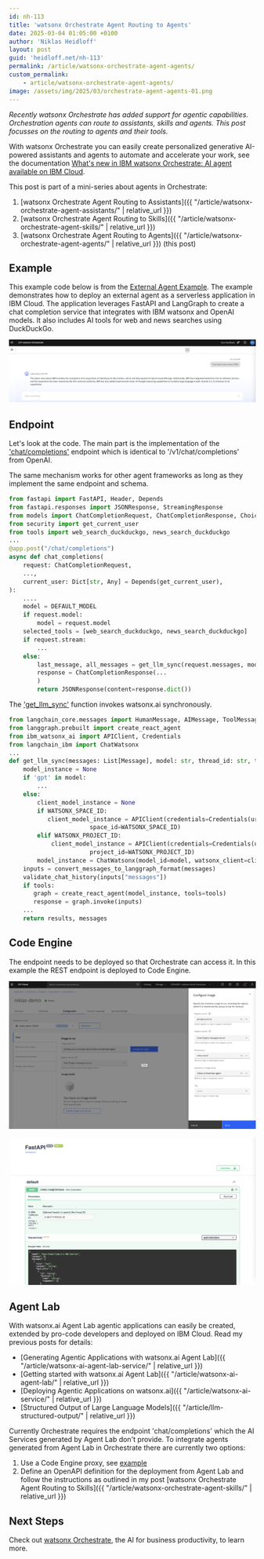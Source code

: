 ```yaml
---
id: nh-113
title: 'watsonx Orchestrate Agent Routing to Agents'
date: 2025-03-04 01:05:00 +0100
author: 'Niklas Heidloff'
layout: post
guid: 'heidloff.net/nh-113'
permalink: /article/watsonx-orchestrate-agent-agents/
custom_permalink:
    - article/watsonx-orchestrate-agent-agents/
image: /assets/img/2025/03/orchestrate-agent-agents-01.png
---
```


*Recently watsonx Orchestrate has added support for agentic capabilities. Orchestration agents can route to assistants, skills and agents. This post focusses on the routing to agents and their tools.*

With watsonx Orchestrate you can easily create personalized generative AI-powered assistants and agents to automate and accelerate your work, see the documentation [What's new in IBM watsonx Orchestrate: AI agent available on IBM Cloud](https://www.ibm.com/docs/en/watsonx/watson-orchestrate/current?topic=releases-whats-new-in-watsonx-orchestrate-january-2025#ai-agent-available-on-span-translatenoibm-cloudspan).

This post is part of a mini-series about agents in Orchestrate:

1. [watsonx Orchestrate Agent Routing to Assistants]({{ "/article/watsonx-orchestrate-agent-assistants/" | relative_url }}) 
2. [watsonx Orchestrate Agent Routing to Skills]({{ "/article/watsonx-orchestrate-agent-skills/" | relative_url }})
3. [watsonx Orchestrate Agent Routing to Agents]({{ "/article/watsonx-orchestrate-agent-agents/" | relative_url }}) (this post)

## Example

This example code below is from the [External Agent Example](https://github.com/watson-developer-cloud/watsonx-orchestrate-developer-toolkit/tree/main/external_agent/examples/langgraph_python). The example demonstrates how to deploy an external agent as a serverless application in IBM Cloud. The application leverages FastAPI and LangGraph to create a chat completion service that integrates with IBM watsonx and OpenAI models. It also includes AI tools for web and news searches using DuckDuckGo.

![image](/assets/img/2025/03/orchestrate-agent-agents-02.png)

## Endpoint

Let's look at the code. The main part is the implementation of the ['chat/completions'](https://github.com/watson-developer-cloud/watsonx-orchestrate-developer-toolkit/blob/main/external_agent/examples/langgraph_python/app.py) endpoint which is identical to '/v1/chat/completions' from OpenAI.

The same mechanism works for other agent frameworks as long as they implement the same endpoint and schema.

```python
from fastapi import FastAPI, Header, Depends
from fastapi.responses import JSONResponse, StreamingResponse
from models import ChatCompletionRequest, ChatCompletionResponse, Choice, MessageResponse, DEFAULT_MODEL
from security import get_current_user
from tools import web_search_duckduckgo, news_search_duckduckgo
...
@app.post("/chat/completions")
async def chat_completions(
    request: ChatCompletionRequest,
    ...,
    current_user: Dict[str, Any] = Depends(get_current_user),
):
    ....
    model = DEFAULT_MODEL
    if request.model:
        model = request.model
    selected_tools = [web_search_duckduckgo, news_search_duckduckgo]
    if request.stream:
        ...
    else:
        last_message, all_messages = get_llm_sync(request.messages, model, thread_id, selected_tools)
        response = ChatCompletionResponse(...
        )
        return JSONResponse(content=response.dict())
```

The ['get_llm_sync'](https://github.com/watson-developer-cloud/watsonx-orchestrate-developer-toolkit/blob/main/external_agent/examples/langgraph_python/llm_utils.py) function invokes watsonx.ai synchronously.

```python
from langchain_core.messages import HumanMessage, AIMessage, ToolMessage, SystemMessage, BaseMessage, ToolCall
from langgraph.prebuilt import create_react_agent
from ibm_watsonx_ai import APIClient, Credentials
from langchain_ibm import ChatWatsonx
...
def get_llm_sync(messages: List[Message], model: str, thread_id: str, tools):
    model_instance = None
    if 'gpt' in model:
        ...
    else:
        client_model_instance = None
        if WATSONX_SPACE_ID:
           client_model_instance = APIClient(credentials=Credentials(url=WATSONX_URL, token=get_access_token(WATSONX_API_KEY)),
                       space_id=WATSONX_SPACE_ID)
        elif WATSONX_PROJECT_ID:
            client_model_instance = APIClient(credentials=Credentials(url=WATSONX_URL, token=get_access_token(WATSONX_API_KEY)),
                       project_id=WATSONX_PROJECT_ID)
        model_instance = ChatWatsonx(model_id=model, watsonx_client=client_model_instance)
    inputs = convert_messages_to_langgraph_format(messages)
    validate_chat_history(inputs["messages"])
    if tools:
       graph = create_react_agent(model_instance, tools=tools)
       response = graph.invoke(inputs)
    ...
    return results, messages
```

## Code Engine

The endpoint needs to be deployed so that Orchestrate can access it. In this example the REST endpoint is deployed to Code Engine.

![image](/assets/img/2025/03/orchestrate-agent-agents-03.png)

![image](/assets/img/2025/03/orchestrate-agent-agents-04.png)

## Agent Lab

With watsonx.ai Agent Lab agentic applications can easily be created, extended by pro-code developers and deployed on IBM Cloud. Read my previous posts for details:

* [Generating Agentic Applications with watsonx.ai Agent Lab]({{ "/article/watsonx-ai-agent-lab-service/" | relative_url }})
* [Getting started with watsonx.ai Agent Lab]({{ "/article/watsonx-ai-agent-lab/" | relative_url }})
* [Deploying Agentic Applications on watsonx.ai]({{ "/article/watsonx-ai-service/" | relative_url }})
* [Structured Output of Large Language Models]({{ "/article/llm-structured-output/" | relative_url }})

Currently Orchestrate requires the endpoint 'chat/completions' which the AI Services generated by Agent Lab don't provide. To integrate agents generated from Agent Lab in Orchestrate there are currently two options:

1. Use a Code Engine proxy, see [example](https://github.com/watson-developer-cloud/watsonx-orchestrate-developer-toolkit/tree/main/external_agent/examples/agent_builder)
2. Define an OpenAPI definition for the deployment from Agent Lab and follow the instructions as outlined in my post [watsonx Orchestrate Agent Routing to Skills]({{ "/article/watsonx-orchestrate-agent-skills/" | relative_url }})

## Next Steps

Check out [watsonx Orchestrate](https://www.ibm.com/products/watsonx-orchestrate), the AI for business productivity, to learn more.